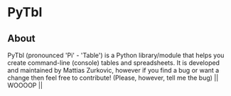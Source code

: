 PyTbl
==========
About
----------
PyTbl (pronounced 'Pi' - 'Table') is a Python library/module that helps you create command-line (console) tables and spreadsheets. It is developed and maintained by Mattias Zurkovic, however if you find a bug or want a change then feel free to contribute! (Please, however, tell me the bug)
|| WOOOOP ||